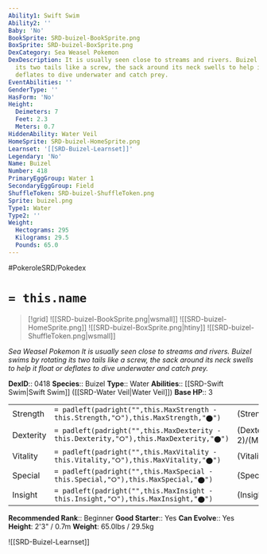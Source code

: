 ```yaml
---
Ability1: Swift Swim
Ability2: ''
Baby: 'No'
BookSprite: SRD-buizel-BookSprite.png
BoxSprite: SRD-buizel-BoxSprite.png
DexCategory: Sea Weasel Pokemon
DexDescription: It is usually seen close to streams and rivers. Buizel swims by rotating
  its two tails like a screw, the sack around its neck swells to help it float or
  deflates to dive underwater and catch prey.
EventAbilities: ''
GenderType: ''
HasForm: 'No'
Height:
  Deimeters: 7
  Feet: 2.3
  Meters: 0.7
HiddenAbility: Water Veil
HomeSprite: SRD-buizel-HomeSprite.png
Learnset: '[[SRD-Buizel-Learnset]]'
Legendary: 'No'
Name: Buizel
Number: 418
PrimaryEggGroup: Water 1
SecondaryEggGroup: Field
ShuffleToken: SRD-buizel-ShuffleToken.png
Sprite: buizel.png
Type1: Water
Type2: ''
Weight:
  Hectograms: 295
  Kilograms: 29.5
  Pounds: 65.0
---
```


#PokeroleSRD/Pokedex

# `= this.name`

> [!grid]
> ![[SRD-buizel-BookSprite.png|wsmall]]
> ![[SRD-buizel-HomeSprite.png]]
> ![[SRD-buizel-BoxSprite.png|htiny]]
> ![[SRD-buizel-ShuffleToken.png|wsmall]]


*Sea Weasel Pokemon*
*It is usually seen close to streams and rivers. Buizel swims by rotating its two tails like a screw, the sack around its neck swells to help it float or deflates to dive underwater and catch prey.*

**DexID**:: 0418
**Species**:: Buizel
**Type**:: Water
**Abilities**:: [[SRD-Swift Swim|Swift Swim]] ([[SRD-Water Veil|Water Veil]])
**Base HP**:: 3

|           |                                                                                        |                                          |
| --------- | -------------------------------------------------------------------------------------- | ---------------------------------------- |
| Strength  | `= padleft(padright("",this.MaxStrength - this.Strength,"⭘"),this.MaxStrength,"⬤")`    | (Strength::2)/(MaxStrength::4)   |
| Dexterity | `= padleft(padright("",this.MaxDexterity - this.Dexterity,"⭘"),this.MaxDexterity,"⬤")` | (Dexterity:: 2)/(MaxDexterity::5) |
| Vitality  | `= padleft(padright("",this.MaxVitality - this.Vitality,"⭘"),this.MaxVitality,"⬤")`    | (Vitality::1)/(MaxVitality::3)   |
| Special   | `= padleft(padright("",this.MaxSpecial - this.Special,"⭘"),this.MaxSpecial,"⬤")`       | (Special::2)/(MaxSpecial::4)     |
| Insight   | `= padleft(padright("",this.MaxInsight - this.Insight,"⭘"),this.MaxInsight,"⬤")`       | (Insight::1)/(MaxInsight::3)     |


**Recommended Rank**:: Beginner
**Good Starter**:: Yes
**Can Evolve**:: Yes
**Height**: 2'3" / 0.7m
**Weight**: 65.0lbs / 29.5kg

![[SRD-Buizel-Learnset]]